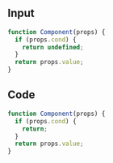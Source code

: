 
## Input

```javascript
function Component(props) {
  if (props.cond) {
    return undefined;
  }
  return props.value;
}

```

## Code

```javascript
function Component(props) {
  if (props.cond) {
    return;
  }
  return props.value;
}

```
      